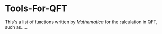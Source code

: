 Tools-For-QFT
=============

This's a list of functions written by <i>Mathematica</i> for the calculation in QFT, such as......
